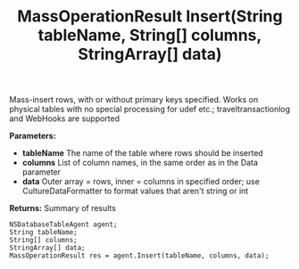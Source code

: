 ﻿---
uid: crmscript_ref_NSDatabaseTableAgent_Insert
title: MassOperationResult Insert(String tableName, String[] columns, StringArray[] data)
intellisense: NSDatabaseTableAgent.Insert
keywords: NSDatabaseTableAgent, Insert
so.topic: reference
---

Mass-insert rows, with or without primary keys specified. Works on physical tables with no special processing for udef etc.; traveltransactionlog and WebHooks are supported

**Parameters:**
 - **tableName** The name of the table where rows should be inserted
 - **columns** List of column names, in the same order as in the Data parameter
 - **data** Outer array = rows, inner = columns in specified order; use CultureDataFormatter to format values that aren't string or int

**Returns:** Summary of results

```crmscript
NSDatabaseTableAgent agent;
String tableName;
String[] columns;
StringArray[] data;
MassOperationResult res = agent.Insert(tableName, columns, data);
```

